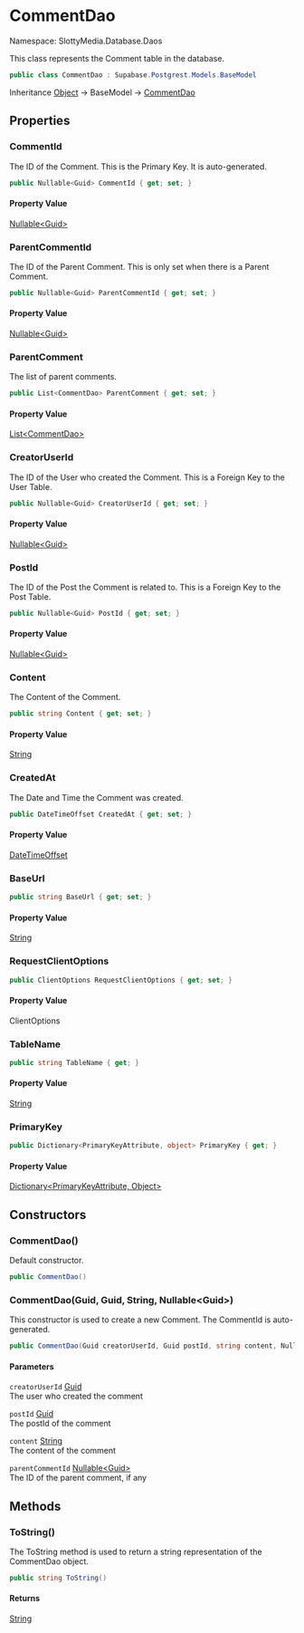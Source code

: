 # CommentDao

Namespace: SlottyMedia.Database.Daos

This class represents the Comment table in the database.

```csharp
public class CommentDao : Supabase.Postgrest.Models.BaseModel
```

Inheritance [Object](https://docs.microsoft.com/en-us/dotnet/api/system.object) → BaseModel → [CommentDao](./slottymedia.database.daos.commentdao.md)

## Properties

### **CommentId**

The ID of the Comment. This is the Primary Key. It is auto-generated.

```csharp
public Nullable<Guid> CommentId { get; set; }
```

#### Property Value

[Nullable&lt;Guid&gt;](https://docs.microsoft.com/en-us/dotnet/api/system.nullable-1)<br>

### **ParentCommentId**

The ID of the Parent Comment. This is only set when there is a Parent Comment.

```csharp
public Nullable<Guid> ParentCommentId { get; set; }
```

#### Property Value

[Nullable&lt;Guid&gt;](https://docs.microsoft.com/en-us/dotnet/api/system.nullable-1)<br>

### **ParentComment**

The list of parent comments.

```csharp
public List<CommentDao> ParentComment { get; set; }
```

#### Property Value

[List&lt;CommentDao&gt;](https://docs.microsoft.com/en-us/dotnet/api/system.collections.generic.list-1)<br>

### **CreatorUserId**

The ID of the User who created the Comment. This is a Foreign Key to the User Table.

```csharp
public Nullable<Guid> CreatorUserId { get; set; }
```

#### Property Value

[Nullable&lt;Guid&gt;](https://docs.microsoft.com/en-us/dotnet/api/system.nullable-1)<br>

### **PostId**

The ID of the Post the Comment is related to. This is a Foreign Key to the Post Table.

```csharp
public Nullable<Guid> PostId { get; set; }
```

#### Property Value

[Nullable&lt;Guid&gt;](https://docs.microsoft.com/en-us/dotnet/api/system.nullable-1)<br>

### **Content**

The Content of the Comment.

```csharp
public string Content { get; set; }
```

#### Property Value

[String](https://docs.microsoft.com/en-us/dotnet/api/system.string)<br>

### **CreatedAt**

The Date and Time the Comment was created.

```csharp
public DateTimeOffset CreatedAt { get; set; }
```

#### Property Value

[DateTimeOffset](https://docs.microsoft.com/en-us/dotnet/api/system.datetimeoffset)<br>

### **BaseUrl**

```csharp
public string BaseUrl { get; set; }
```

#### Property Value

[String](https://docs.microsoft.com/en-us/dotnet/api/system.string)<br>

### **RequestClientOptions**

```csharp
public ClientOptions RequestClientOptions { get; set; }
```

#### Property Value

ClientOptions<br>

### **TableName**

```csharp
public string TableName { get; }
```

#### Property Value

[String](https://docs.microsoft.com/en-us/dotnet/api/system.string)<br>

### **PrimaryKey**

```csharp
public Dictionary<PrimaryKeyAttribute, object> PrimaryKey { get; }
```

#### Property Value

[Dictionary&lt;PrimaryKeyAttribute, Object&gt;](https://docs.microsoft.com/en-us/dotnet/api/system.collections.generic.dictionary-2)<br>

## Constructors

### **CommentDao()**

Default constructor.

```csharp
public CommentDao()
```

### **CommentDao(Guid, Guid, String, Nullable&lt;Guid&gt;)**

This constructor is used to create a new Comment. The CommentId is auto-generated.

```csharp
public CommentDao(Guid creatorUserId, Guid postId, string content, Nullable<Guid> parentCommentId)
```

#### Parameters

`creatorUserId` [Guid](https://docs.microsoft.com/en-us/dotnet/api/system.guid)<br>
The user who created the comment

`postId` [Guid](https://docs.microsoft.com/en-us/dotnet/api/system.guid)<br>
The postId of the comment

`content` [String](https://docs.microsoft.com/en-us/dotnet/api/system.string)<br>
The content of the comment

`parentCommentId` [Nullable&lt;Guid&gt;](https://docs.microsoft.com/en-us/dotnet/api/system.nullable-1)<br>
The ID of the parent comment, if any

## Methods

### **ToString()**

The ToString method is used to return a string representation of the CommentDao object.

```csharp
public string ToString()
```

#### Returns

[String](https://docs.microsoft.com/en-us/dotnet/api/system.string)<br>
